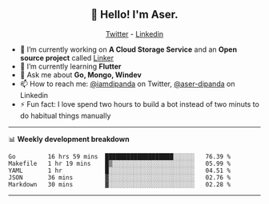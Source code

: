 <h2 align="center">👋 Hello! I'm Aser.</h2>
<p align="center">
  <a href="https://twitter.com/iamdipanda">Twitter</a> - 
  <a href="https://www.linkedin.com/in/aser-dipanda/">Linkedin</a>
</p>


- 🔭 I’m currently working on **A Cloud Storage Service** and an **Open source project** called [Linker](https://github.com/users/DipandaAser/projects/1)
- 🌱 I’m currently learning **Flutter**
- 💬 Ask me about **Go, Mongo, Windev**
- 📫 How to reach me: [@iamdipanda](https://twitter.com/iamdipanda) on Twitter, [@aser-dipanda](https://www.linkedin.com/in/aser-dipanda/) on Linkedin
- ⚡ Fun fact: I love spend two hours to build a bot instead of two minuts to do habitual things manually

-------

📊 **Weekly development breakdown**

<!--START_SECTION:waka-->
```text
Go         16 hrs 59 mins  ███████████████████░░░░░░   76.39 % 
Makefile   1 hr 19 mins    █▒░░░░░░░░░░░░░░░░░░░░░░░   05.99 % 
YAML       1 hr            █░░░░░░░░░░░░░░░░░░░░░░░░   04.51 % 
JSON       36 mins         ▓░░░░░░░░░░░░░░░░░░░░░░░░   02.76 % 
Markdown   30 mins         ▓░░░░░░░░░░░░░░░░░░░░░░░░   02.28 % 
```
<!--END_SECTION:waka-->

-------
